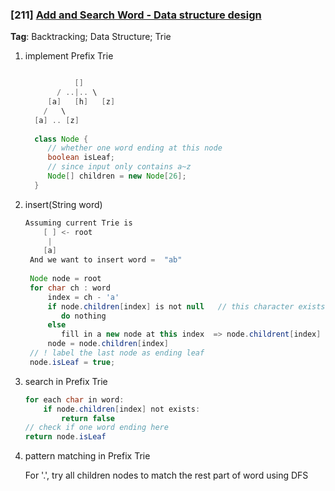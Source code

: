 ### [211]  [Add and Search Word - Data structure design](https://github.com/interviewcoder/leetcode/blob/master/src/_211_AddAndSearchWordDataStructureDesign/Solution.java) 

**Tag**: Backtracking; Data Structure; Trie

1. implement Prefix Trie
   ```java

              []
          / ..|.. \
        [a]   [h]   [z]
       /   \
     [a] .. [z]  
     
     class Node {
        // whether one word ending at this node
        boolean isLeaf;  
        // since input only contains a~z
        Node[] children = new Node[26]; 
     }
    ```
2. insert(String word)    
   ```java
   Assuming current Trie is 
       [ ] <- root 
        |
       [a]
    And we want to insert word =  "ab"
    
    Node node = root
    for char ch : word
        index = ch - 'a'
        if node.children[index] is not null   // this character exists in children, then go to
           do nothing
        else 
           fill in a new node at this index  => node.childrent[index] = new Node()
        node = node.children[index]   
    // ! label the last node as ending leaf
    node.isLeaf = true;
   ```
3. search in Prefix Trie
    ```java
    for each char in word:
        if node.children[index] not exists:
            return false
    // check if one word ending here
    return node.isLeaf
    ```
   
4. pattern matching in Prefix Trie
 
   For '.',  try all children nodes to match the rest part of word using DFS